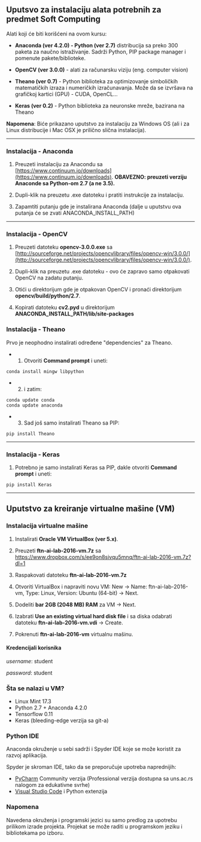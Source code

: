 ## Uputsvo za instalaciju alata potrebnih za predmet Soft Computing


Alati koji će biti korišćeni na ovom kursu:

* **Anaconda (ver 4.2.0) - Python (ver 2.7)** distribucija sa preko 300 paketa za naučno istraživanje. Sadrži Python, PIP package manager i pomenute pakete/biblioteke.

* **OpenCV (ver 3.0.0)** - alati za računarsku viziju (eng. computer vision)

* **Theano (ver 0.7)** - Python biblioteka za optimizovanje simboličkih matematičkih izraza i numeričkih izračunavanja. 
Može da se izvršava na grafičkoj kartici (GPU) - CUDA, OpenCL...

* **Keras (ver 0.2)** - Python biblioteka za neuronske mreže, bazirana na Theano

**Napomena**: Biće prikazano uputstvo za instalaciju za Windows OS (ali i za Linux distribucije i Mac OSX je prilično slična instalacija).

----

### Instalacija - Anaconda


1. Preuzeti instalaciju za Anacondu sa [https://www.continuum.io/downloads](https://www.continuum.io/downloads). 
**OBAVEZNO: preuzeti verziju Anaconde sa Python-om 2.7 (a ne 3.5).**

2. Dupli-klik na preuzetu .exe datoteku i pratiti instrukcije za instalaciju.

3. Zapamtiti putanju gde je instalirana Anaconda (dalje u uputstvu ova putanja će se zvati ANACONDA_INSTALL_PATH)

----

### Instalacija - OpenCV


1. Preuzeti datoteku **opencv-3.0.0.exe** sa [http://sourceforge.net/projects/opencvlibrary/files/opencv-win/3.0.0/](http://sourceforge.net/projects/opencvlibrary/files/opencv-win/3.0.0/).

2. Dupli-klik na preuzetu .exe datoteku - ovo će zapravo samo otpakovati OpenCV na zadatu putanju.

3. Otići u direktorijum gde je otpakovan OpenCV i pronaći direktorijum **opencv/build/python/2.7**.

4. Kopirati datoteku **cv2.pyd** u direktorijum **ANACONDA_INSTALL_PATH/lib/site-packages**


### Instalacija - Theano

Prvo je neophodno instalirati određene "dependencies" za Theano.

* 1. Otvoriti **Command prompt** i uneti:
```code
conda install mingw libpython
```

* 2. i zatim:

```code
conda update conda
conda update anaconda
```

* 3. Sad još samo instalirati Theano sa PIP:

```code
pip install Theano
```

----

### Instalacija - Keras

1. Potrebno je samo instalirati Keras sa PIP, dakle otvoriti **Command prompt** i uneti:

```code
pip install Keras
```

----

## Uputstvo za kreiranje virtualne mašine (VM)


### Instalacija virtualne mašine

1. Instalirati **Oracle VM VirtualBox (ver 5.x)**.

2. Preuzeti **ftn-ai-lab-2016-vm.7z** sa https://www.dropbox.com/s/ee9on8sivqu5mnq/ftn-ai-lab-2016-vm.7z?dl=1

3. Raspakovati datoteku **ftn-ai-lab-2016-vm.7z**

4. Otvoriti VirtualBox i napraviti novu VM: New -> Name: ftn-ai-lab-2016-vm, Type: Linux, Version: Ubuntu (64-bit) -> Next.

5. Dodeliti **bar 2GB (2048 MB) RAM** za VM -> Next.

6. Izabrati **Use an existing virtual hard disk file** i sa diska odabrati datoteku **ftn-ai-lab-2016-vm.vdi** -> Create.

7. Pokrenuti **ftn-ai-lab-2016-vm** virtualnu mašinu.

#### Kredencijali korisnika

*username*: student

*password*: student

### Šta se nalazi u VM?

* Linux Mint 17.3
* Python 2.7 + Anaconda 4.2.0
* Tensorflow 0.11
* Keras (bleeding-edge verzija sa git-a)

### Python IDE

Anaconda okruženje u sebi sadrži i Spyder IDE koje se može koristit za razvoj aplikacija.

Spyder je skroman IDE, tako da se preporučuje upotreba naprednijih:

* [PyCharm](https://www.jetbrains.com/pycharm/download/#section=windows) Community verzija (Professional verzija dostupna sa uns.ac.rs nalogom za edukativne svrhe)
* [Visual Studio Code](https://code.visualstudio.com) i Python extenzija

### Napomena

Navedena okruženja i programski jezici su samo predlog za upotrebu prilikom izrade projekta. 
Projekat se može raditi u programskom jeziku  i bibliotekama po izboru.



